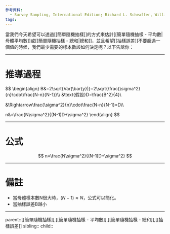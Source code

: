 ```yaml
---
參考資料:
  - Survey Sampling, International Edition; Richard L. Scheaffer, William Mendenhall. III
tags:
---
```

當我們今天希望可以透過[[簡單隨機抽樣]]的方式來估計[[簡單隨機抽樣 - 平均數|母體平均數]]或[[簡單隨機抽樣 - 總和|總和]]，並且希望[[抽樣誤差]]不要超過一個值的時候，我們最少需要的樣本數該如何決定呢？以下告訴你：
- - -
# 推導過程
$$
\begin{align}
B&=2\sqrt{Var(\bar{y})}=2\sqrt{\frac{\sigma^2}{n}\cdot\frac{N-n}{N-1}}\\\\
&\text{假設}D=\frac{B^2}{4}\\

&\Rightarrow\frac{\sigma^2}{n}\cdot\frac{N-n}{N-1}=D\\\\

n&=\frac{N\sigma^2}{(N-1)D+\sigma^2}
\end{align}
$$
- - -
# 公式
$$
n=\frac{N\sigma^2}{(N-1)D+\sigma^2}
$$
- - -
# 備註
- 當母體樣本數N很大時，$(N-1)\approx N$，公式可以簡化。
- 當抽樣誤差B越小
- - -
parent::[[簡單隨機抽樣]],[[簡單隨機抽樣 - 平均數]],[[簡單隨機抽樣 - 總和]],[[抽樣誤差]]
sibling::
child::
